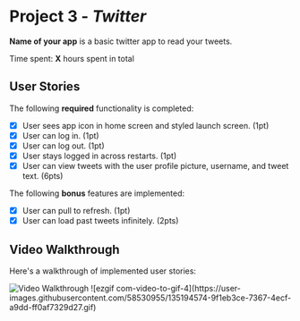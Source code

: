 # Project 3 - *Twitter*

**Name of your app** is a basic twitter app to read your tweets.

Time spent: **X** hours spent in total

## User Stories

The following **required** functionality is completed:

- [X] User sees app icon in home screen and styled launch screen. (1pt)
- [X] User can log in. (1pt)
- [X] User can log out. (1pt)
- [X] User stays logged in across restarts. (1pt)
- [X] User can view tweets with the user profile picture, username, and tweet text. (6pts)

The following **bonus** features are implemented:

- [X] User can pull to refresh. (1pt)
- [X] User can load past tweets infinitely. (2pts)

## Video Walkthrough

Here's a walkthrough of implemented user stories:

<img src='https://user-images.githubusercontent.com/58530955/135194574-9f1eb3ce-7367-4ecf-a9dd-ff0af7329d27.gif' title='Video Walkthrough' width='' alt='Video Walkthrough' />
![ezgif com-video-to-gif-4](https://user-images.githubusercontent.com/58530955/135194574-9f1eb3ce-7367-4ecf-a9dd-ff0af7329d27.gif)

